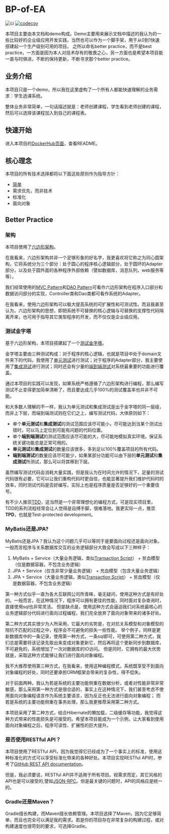 # BP-of-EA 
![ci](https://github.com/winter4666/BP-of-EA/actions/workflows/ci.yml/badge.svg)
[![codecov](https://codecov.io/gh/winter4666/BP-of-EA/branch/main/graph/badge.svg?token=SNV75ZZGZ5)](https://codecov.io/gh/winter4666/BP-of-EA)

本项目主要由本文档和demo构成。Demo主要用来展示文档中描述的我认为的一些比较好的企业级应用开发实践，当然也可以作为一个脚手架，用于从0到1快速搭建起一个生产级别可用的项目。
之所以命名better practice，而不是best practice，一方面是因为本人对技术存有的敬畏之心，另一方面也是希望本项目能一直与时俱进，不断的保持更新，不断寻求那个better practice。

## 业务介绍
本项目只是一个demo，所以我在这里虚构了一个所有人都能快速理解的业务需求：学生选课系统。

整体业务非常简单，一句话描述就是：老师创建课程，学生看到老师创建的课程，然后可以选择该课程加入到自己的课程表。

## 快速开始
进入本项目的[DockerHub页面](https://hub.docker.com/repository/docker/winter4666/bp-of-ea/general)，查看README。

## 核心理念
本项目的所有技术选择都将以下面这些原则作为指导方针：
* [简单](https://en.wikipedia.org/wiki/KISS_principle)
* 需求优先，而非技术
* 标准化
* 面向对象

## Better Practice

### 架构
本项目使用了[六边形架构](https://alistair.cockburn.us/hexagonal-architecture/)。

在我看来，六边形架构并非一个足够形象的好名字，我更喜欢将它称之为同心圆架构，它将系统分为三个部分：处于圆心的程序核心逻辑部分，处于圆环的Adapter部分，以及处于圆外面的各种程序外部依赖（譬如数据库，消息队列，web服务等等）。

我们经常使用的[MVC Pattern](https://en.wikipedia.org/wiki/Model%E2%80%93view%E2%80%93controller#cite_note-1)和[DAO Pattern](https://www.oracle.com/java/technologies/dataaccessobject.html)可看作六边形架构在程序入口部分和数据访问部分的实现，Controller类和Dao类都可看作系统的Adapter。

在我看来，使用六边形架构可以极大提高系统的可扩展性和可测试性。而且我甚至认为，六边形架构的思想，即把系统不可替换的核心逻辑与可替换的支撑性代码隔离开来，也可用于指导其它类型程序的开发，而不仅仅是企业级应用。

### 测试金字塔
基于六边形架构，本项目搭建起了一个[测试金字塔](https://insights.thoughtworks.cn/practical-test-pyramid/)。

金字塔主要由三种测试构成：对于程序的核心逻辑，也就是项目中处于domain文件夹下的代码，我使用了[单元测试](https://martinfowler.com/bliki/UnitTest.html)进行测试；对于程序的Adapter部分，我主要使用了[集成测试](https://martinfowler.com/bliki/IntegrationTest.html)进行测试；同时还会有少量的[端到端测试](https://martinfowler.com/bliki/BroadStackTest.html)对系统最重要的功能进行覆盖。

通过本项目的实践可以发现，如果系统严格遵循了六边形架构进行编程，那么编写测试不止变得更加简单清晰了，而且要达成几乎100%的测试覆盖率也并非不可能。

和大多数人理解的不一样，我认为单元测试和集成测试是出于金字塔的同一层级，而非上下层，而端到端测试则在它们之上，编写测试代码，大体原则如下：
* 单个**单元测试**和**集成测试**的测试范围应该尽可能小，尽可能达到当某个测试出错时，可以马上定位到可能有问题的代码位置。
* 单个**端到端测试**的测试范围应该尽可能的大，尽可能地模拟真实环境，保证系统关键功能总是正常可用的。
* **单元测试**和**集成测试**的数量应该很多，多到足以100%覆盖项目的所有代码。
* **端到端测试**的数量应该尽可能少，如果某部分功能可以由下层的**单元测试**和**集成测试**所测试，那么可以将其移到下层。

虽然编写测试代码会消耗大量实践，但是我认为在时间允许的情况下，足量的测试代码很有必要，它可以让我们重构代码时更自信，也能显著提升我们维护代码时的效率，同时测试代码是否好编写，实际上也是程序质量是否足够好的一个重要信号。

有不少人推崇[TDD](https://en.wikipedia.org/wiki/Test-driven_development)，这当然是一个非常理想化的编程方式，可是现实项目里，TDD的系列流程经常会让人觉得是自缚手脚，很难落地。我更实际一点，推崇**TPD**，也就是Test-protected development。

### MyBatis还是JPA?
MyBatis还是JPA？我认为这个问题几乎可以等同于是要面向过程还是面向对象。一般而言程序与关系数据库交互的业务逻辑部分大致会写成以下三种样子：
1. MyBatis + Service（大量业务逻辑，类似[Transaction Script](https://martinfowler.com/eaaCatalog/transactionScript.html)） + 贫血模型（仅是数据容器，不包含业务逻辑）
2. JPA + Service（仅含非常少量业务逻辑） + 充血模型（包含大量业务逻辑）
3. JPA + Service（大量业务逻辑，类似[Transaction Script](https://martinfowler.com/eaaCatalog/transactionScript.html)） + 贫血模型（仅是数据容器，不包含业务逻辑）

第一种方式似乎一直为各大互联网公司所青睐，毫无疑问，使用这种方式是有好处的。一般而言，在这种情况下，程序可以拥有更佳的性能，同时面对复杂查询时，直接使用sql也非常灵活。
但是缺点是，使用这种方式会逼迫我们对系统最核心的业务逻辑部分代码进行面向过程编程，我们完全放弃了面向对象带来的诸多好处。

第二种方式其实很少为人所采用，它最大的劣势是，在对抗关系模型和对象模型的阻抗不匹配的过程之中，程序会不可避免的损失一些性能。
举个例子，同样是更新数据库中的一条记录，使用第一种方式，一条sql即可，可使用第二种方式，我们总是需要将该记录先取出来变成对象更新它，然后再将这个更新同步到数据库，不可避免的，系统增加了一次对数据库的IO访问。
但是同时，它拥有的最大优势就是，采取这种方式能够让我们进行面向对象编程。

我不大推荐使用第三种方式，在我看来，使用这种编程模式，系统既享受不到面向对象编程的好处，同时还要承担ORM框架会带来的复杂性，得不偿失。

对于前面两种。我认为若是系统的主要功能侧重在数据分析，或者对性能非常非常敏感，那么采用第一种方式是很合适的，事实上在这种情况下，我们甚至考虑不使用面向对象编程语言作为系统主要语言，因为反正也无法进行面向对象编程；
而若是系统的主要功能侧重在事务处理，那么我更推荐采用第二种方式。

本项目采用了第二种方式，结合Hibernate的懒加载，二级缓存等功能，我觉得这种方式带来的性能损失是可接受的。希望本项目能成为一个示例，让大家看到使用面向对象编程之后，程序可读性、扩展性的巨大提升。

### 是否使用RESTful API？
本项目使用了RESTful API，因为我觉得它已经成为了一个事实上的标准，使用这种标准化的方式可以享受标准化带来的各种好处。本项目实现RESTful API时，参考了[GitHub REST API documentation](https://docs.github.com/en/rest)。

但是，我必须要说，RESTful API并不适用于所有项目。视需求而定，其它风格的API也是可以接受的,譬如[JSON-RPC](https://www.jsonrpc.org/)。但是最关键的问题时，API的风格应是统一的。

### Gradle还是Maven？
Gradle擅长构建，而Maven擅长依赖管理。本项目选择了Maven，因为它足够简单，而且也完全可以满足我的需求。若是你的项目存在非常复杂的构建过程，或对构建速度也很苛刻的要求，可选择Gradle。